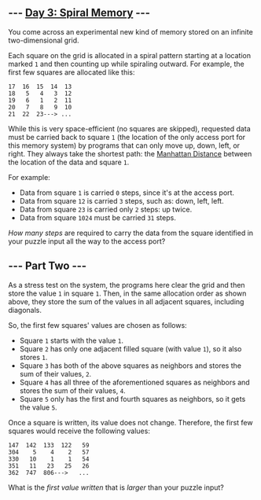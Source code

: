 \--- [Day 3: Spiral Memory](https://adventofcode.com/2017/day/3) ---
-----------------------------

You come across an experimental new kind of memory stored on an infinite two-dimensional grid.

Each square on the grid is allocated in a spiral pattern starting at a location marked `1` and then counting up while spiraling outward. For example, the first few squares are allocated like this:

    17  16  15  14  13
    18   5   4   3  12
    19   6   1   2  11
    20   7   8   9  10
    21  22  23---> ...
    

While this is very space-efficient (no squares are skipped), requested data must be carried back to square `1` (the location of the only access port for this memory system) by programs that can only move up, down, left, or right. They always take the shortest path: the [Manhattan Distance](https://en.wikipedia.org/wiki/Taxicab_geometry) between the location of the data and square `1`.

For example:

*   Data from square `1` is carried `0` steps, since it's at the access port.
*   Data from square `12` is carried `3` steps, such as: down, left, left.
*   Data from square `23` is carried only `2` steps: up twice.
*   Data from square `1024` must be carried `31` steps.

_How many steps_ are required to carry the data from the square identified in your puzzle input all the way to the access port?


\--- Part Two ---
-----------------

As a stress test on the system, the programs here clear the grid and then store the value `1` in square `1`. Then, in the same allocation order as shown above, they store the sum of the values in all adjacent squares, including diagonals.

So, the first few squares' values are chosen as follows:

*   Square `1` starts with the value `1`.
*   Square `2` has only one adjacent filled square (with value `1`), so it also stores `1`.
*   Square `3` has both of the above squares as neighbors and stores the sum of their values, `2`.
*   Square `4` has all three of the aforementioned squares as neighbors and stores the sum of their values, `4`.
*   Square `5` only has the first and fourth squares as neighbors, so it gets the value `5`.

Once a square is written, its value does not change. Therefore, the first few squares would receive the following values:

    147  142  133  122   59
    304    5    4    2   57
    330   10    1    1   54
    351   11   23   25   26
    362  747  806--->   ...
    

What is the _first value written_ that is _larger_ than your puzzle input?
